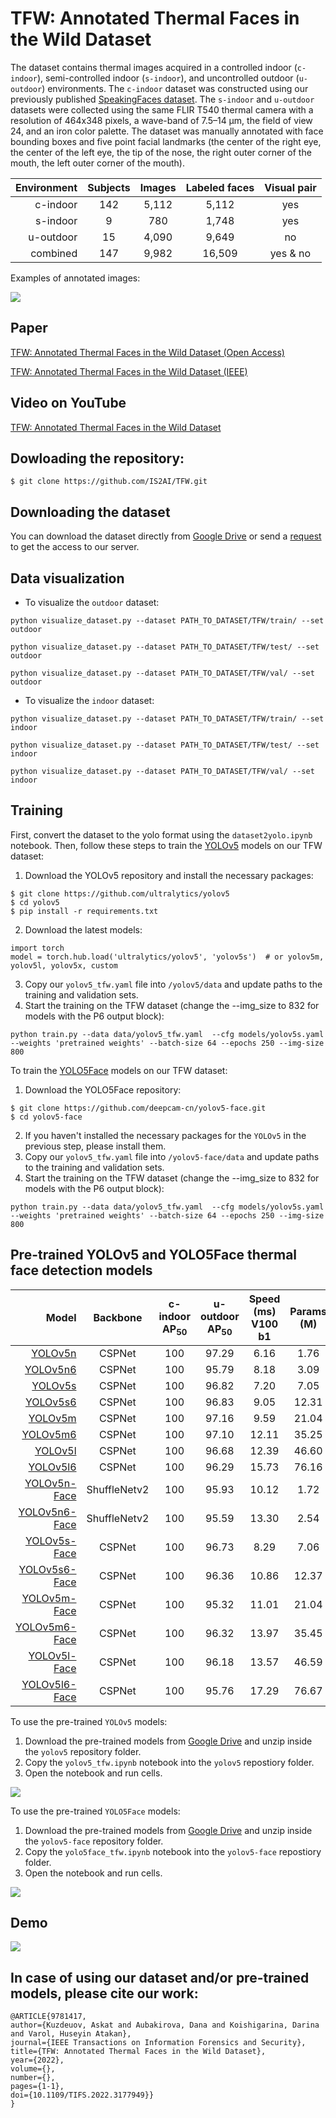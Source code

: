 # TFW: Annotated Thermal Faces in the Wild Dataset
The dataset contains thermal images acquired in a  controlled indoor (`c-indoor`), semi-controlled indoor (`s-indoor`), and uncontrolled outdoor (`u-outdoor`) environments. The `c-indoor` dataset was constructed using our previously  published [SpeakingFaces dataset](https://github.com/IS2AI/SpeakingFaces). The `s-indoor` and `u-outdoor` datasets were collected using the same FLIR T540 thermal camera with a resolution of 464x348 pixels, a wave-band of 7.5–14 μm, the field of view 24, and an iron color palette. The dataset was manually annotated with face bounding boxes and five point facial landmarks (the center of the right eye, the center of the left eye, the tip of the nose, the right outer corner of the mouth, the left outer corner of the mouth).

| Environment  | Subjects | Images | Labeled faces | Visual pair|
|  ---:| :---: | :---: | :---: | :---: | 
| c-indoor  | 142  | 5,112  | 5,112  | yes |
| s-indoor  | 9  | 780  | 1,748  | yes |
| u-outdoor  | 15  | 4,090  | 9,649  | no |
| combined  | 147  | 9,982  | 16,509  | yes & no |

Examples of annotated images:

<img src="https://github.com/IS2AI/TFW/blob/main/figures/example.png">

## Paper
[TFW: Annotated Thermal Faces in the Wild Dataset (Open Access)](https://www.techrxiv.org/articles/preprint/TFW_Annotated_Thermal_Faces_in_the_Wild_Dataset/17004538)

[TFW: Annotated Thermal Faces in the Wild Dataset (IEEE)](https://ieeexplore.ieee.org/abstract/document/9781417)

## Video on YouTube
[TFW: Annotated Thermal Faces in the Wild Dataset](https://www.youtube.com/watch?v=QgXi3rLv1jM)

## Dowloading the repository:
```
$ git clone https://github.com/IS2AI/TFW.git
```

## Downloading the dataset 
You can download the dataset directly from [Google Drive](https://drive.google.com/file/d/1q8jfnDdCe3e-YOnoL5PIpSlkt0vamPMV/view?usp=sharing) or send a [request](https://issai.nu.edu.kz/tfw-annotated-thermal-faces-in-the-wild-dataset/) to get the access to our server. 

## Data visualization 
- To visualize the `outdoor` dataset:
```
python visualize_dataset.py --dataset PATH_TO_DATASET/TFW/train/ --set outdoor
```
```
python visualize_dataset.py --dataset PATH_TO_DATASET/TFW/test/ --set outdoor
```
```
python visualize_dataset.py --dataset PATH_TO_DATASET/TFW/val/ --set outdoor
```
- To visualize the `indoor` dataset:
```
python visualize_dataset.py --dataset PATH_TO_DATASET/TFW/train/ --set indoor
```
```
python visualize_dataset.py --dataset PATH_TO_DATASET/TFW/test/ --set indoor
```
```
python visualize_dataset.py --dataset PATH_TO_DATASET/TFW/val/ --set indoor
```
## Training
First, convert the dataset to the yolo format using the `dataset2yolo.ipynb` notebook.
Then, follow these steps to train the [YOLOv5](https://github.com/ultralytics/yolov5) models on our TFW dataset: 
1. Download the YOLOv5 repository and install the necessary packages:
```
$ git clone https://github.com/ultralytics/yolov5
$ cd yolov5
$ pip install -r requirements.txt
```
2. Download the latest models:
``` 
import torch
model = torch.hub.load('ultralytics/yolov5', 'yolov5s')  # or yolov5m, yolov5l, yolov5x, custom
```
3. Copy our `yolov5_tfw.yaml` file into `/yolov5/data` and update paths to the training and validation sets.
4. Start the training on the TFW dataset (change the --img_size to 832 for models with the P6 output block):
```
python train.py --data data/yolov5_tfw.yaml  --cfg models/yolov5s.yaml --weights 'pretrained weights' --batch-size 64 --epochs 250 --img-size 800 
```

To train the [YOLO5Face](https://github.com/deepcam-cn/yolov5-face) models on our TFW dataset:
1. Download the YOLO5Face repository:
```
$ git clone https://github.com/deepcam-cn/yolov5-face.git
$ cd yolov5-face
```
2. If you haven't installed the necessary packages for the `YOLOv5` in the previous step, please install them.
3. Copy our `yolov5_tfw.yaml` file into `/yolov5-face/data` and update paths to the training and validation sets.
4. Start the training on the TFW dataset (change the --img_size to 832 for models with the P6 output block):
```
python train.py --data data/yolov5_tfw.yaml  --cfg models/yolov5s.yaml --weights 'pretrained weights' --batch-size 64 --epochs 250 --img-size 800 
```

## Pre-trained YOLOv5 and YOLO5Face thermal face detection models
| Model  | Backbone | c-indoor<br>AP<sub>50 | u-outdoor<br>AP<sub>50 | Speed (ms)<br>V100 b1|Params (M)|Flops (G)<br>@512x384|
|  ---:| :---: | :---: | :---: | :---: | :---: | :---: | 
| [YOLOv5n](https://drive.google.com/file/d/1PLUq7WbOWS7Ve2VKW7_WBkC3Uksje8Fx/view?usp=sharing) | CSPNet  | 100  | 97.29 | 6.16  | 1.76  | 0.99 |  
| [YOLOv5n6](https://drive.google.com/file/d/1wV9t5uH_eiy7WaHdQdWnbeEIijuDAdKI/view?usp=sharing)| CSPNet  | 100  | 95.79 | 8.18  | 3.09  | 1.02 |  
| [YOLOv5s](https://drive.google.com/file/d/1IdsdR1-qUeRo5EKQJzGQmRDi2SrMXJG5/view?usp=sharing) | CSPNet  | 100  | 96.82 | 7.20  | 7.05  | 3.91 |  
| [YOLOv5s6](https://drive.google.com/file/d/1YZX3t7cSPnWWoic7oJo86ljBQgE5PPb2/view?usp=sharing)| CSPNet  | 100  | 96.83 | 9.05  | 12.31 | 3.88 |  
| [YOLOv5m](https://drive.google.com/file/d/16TlHaA28_FBrRT8BuVPuvYp-XTzjRdOC/view?usp=sharing) | CSPNet  | 100  | 97.16 | 9.59  | 21.04 | 12.07|  
| [YOLOv5m6](https://drive.google.com/file/d/1zK51YBu1Whet7-XahQpdoQyJ8eyBn2pB/view?usp=sharing)| CSPNet  | 100  | 97.10 | 12.11 | 35.25 | 11.76|  
| [YOLOv5l](https://drive.google.com/file/d/1uBAgzmIMdKVlpO_ky9nGP0mTurRg8ADG/view?usp=sharing) | CSPNet  | 100  | 96.68 | 12.39 | 46.60 | 27.38|  
| [YOLOv5l6](https://drive.google.com/file/d/16MiFjGA_RAKDQ4U25kuz8LUqTmDn0uIq/view?usp=sharing)| CSPNet  | 100  | 96.29 | 15.73 | 76.16 | 110.2| 
| [YOLOv5n-Face](https://drive.google.com/file/d/1vXk9P3CfhUtRBGI44SqWbuiTJ7rAI4hP/view?usp=sharing) |ShuffleNetv2| 100  | 95.93 | 10.12 | 1.72 |1.36|  
| [YOLOv5n6-Face](https://drive.google.com/file/d/1B7JQkNBg598HAeL80rKV712Gy-iPnGn2/view?usp=sharing)|ShuffleNetv2| 100  | 95.59 | 13.30 | 2.54 |1.38|  
| [YOLOv5s-Face](https://drive.google.com/file/d/1mBg-nV94fDLaWJK1q9dMEaykRmLjMN4o/view?usp=sharing) | CSPNet  | 100  | 96.73 | 8.29  | 7.06  | 3.67 |  
| [YOLOv5s6-Face](https://drive.google.com/file/d/16v3Kb5omSai0pBiJv4ZoL2y5gFWloswt/view?usp=sharing)| CSPNet  | 100  | 96.36 | 10.86 | 12.37 | 3.75 |  
| [YOLOv5m-Face](https://drive.google.com/file/d/1x7fQWvlLJiH4ZoeQHNtG5MZQrPTEoCbq/view?usp=sharing) | CSPNet  | 100  | 95.32 | 11.01 | 21.04 | 11.58|  
| [YOLOv5m6-Face](https://drive.google.com/file/d/10JWlXAWDjBBWODxF3U3bLCLe-3-mmMsm/view?usp=sharing)| CSPNet  | 100  | 96.32 | 13.97 | 35.45 | 11.84|
| [YOLOv5l-Face](https://drive.google.com/file/d/1DbWZJ8awdi6QCR1gH5Tn4-tRiY_KCXIP/view?usp=sharing) | CSPNet  | 100  | 96.18 | 13.57 | 46.59 | 25.59|
| [YOLOv5l6-Face](https://drive.google.com/file/d/1TMoa2GYfMM1ptySmntN7HBPNJG5oMWnP/view?usp=sharing)| CSPNet  | 100  | 95.76 | 17.29 | 76.67 | 113.2| 

To use the pre-trained `YOLOv5` models:
  1. Download the pre-trained models from [Google Drive](https://drive.google.com/drive/folders/10ToqjavIlk5bj63zV4xgibE1L-jTEzxN?usp=sharing) and unzip inside the `yolov5` repository folder.
  2. Copy the `yolov5_tfw.ipynb` notebook into the `yolov5` repostiory folder.
  3. Open the notebook and run cells.
  
<img src="https://github.com/IS2AI/TFW/blob/main/figures/yolov5.png">  

To use the pre-trained `YOLO5Face` models:
  1. Download the pre-trained models from [Google Drive](https://drive.google.com/drive/folders/12ub57wP1hZ4tL2WH7TrUpmbvXXIdi3NU?usp=sharing) and unzip inside the `yolov5-face` repository folder.
  2. Copy the `yolo5face_tfw.ipynb` notebook into the `yolov5-face` repostiory folder.
  3. Open the notebook and run cells.
  
<img src="https://github.com/IS2AI/TFW/blob/main/figures/yolov5_face.png">  
  
## Demo
  <img src="https://github.com/IS2AI/TFW/blob/main/figures/demo.gif">  
  
## In case of using our dataset and/or pre-trained models, please cite our work:
  ```
@ARTICLE{9781417,  
author={Kuzdeuov, Askat and Aubakirova, Dana and Koishigarina, Darina and Varol, Huseyin Atakan},  
journal={IEEE Transactions on Information Forensics and Security},   
title={TFW: Annotated Thermal Faces in the Wild Dataset},
year={2022},
volume={},  
number={},  
pages={1-1}, 
doi={10.1109/TIFS.2022.3177949}}
}
  ```
